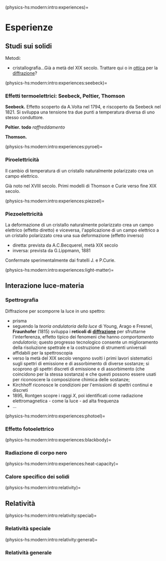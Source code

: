 (physics-hs:modern:intro:experiences)=
# Esperienze

## Studi sui solidi

Metodi:
- cristallografia...Già a metà del XIX secolo. Trattare qui o in [ottica](physics-hs:waves:optics) per la [diffrazione](physics-hs:waves:effects:diffraction)?

(physics-hs:modern:intro:experiences:seebeck)=
### Effetti termoelettrici: Seebeck, Peltier, Thomson
**Seebeck.** Effetto scoperto da A.Volta nel 1794, e riscoperto da Seebeck nel 1821.
Si sviluppa una tensione tra due punti a temperatura diversa di uno stesso conduttore.

**Peltier.** **todo** *raffreddamento*

**Thomson.**

(physics-hs:modern:intro:experiences:pyroel)=
### Piroelettricità
Il cambio di temperatura di un cristallo naturalmente polarizzato crea un campo elettrico.

Già noto nel XVIII secolo. Primi modelli di Thomson e Curie verso fine XIX secolo.

(physics-hs:modern:intro:experiences:piezoel)=
### Piezoelettricità
La deformazione di un cristallo naturalmente polarizzato crea un campo elettrico (effetto diretto) e viceversa, l'applicazione di un campo elettrico a un cristallo polarizzato crea una sua deformazione (effetto inverso)

- diretta: prevista da A.C.Becquerel, metà XIX secolo
- inversa: prevista da G.Lippmann, 1881

Confermate sperimentalmente dai fratelli J. e P.Curie.

(physics-hs:modern:intro:experiences:light-matter)=
## Interazione luce-materia

### Spettrografia
Diffrazione per scomporre la luce in uno spettro:
- prisma
- seguendo la *teoria ondulatoria della luce* di Young, Arago e Fresnel, **Fraunhofer** (1815) sviluppa i **reticoli di** [**diffrazione**](physics-hs:waves:effects:diffraction) per sfruttarne l'interferenza, effetto tipico dei fenomeni che hanno *comportamento ondulatorio*; questo progresso tecnologico consente un miglioramento della risoluzione spettrale e la costruzione di strumenti universali affidabili per la spettroscopia
- verso la metà del XIX secolo vengono svolti i primi lavori sistematici sugli spettri di emissione e di assorbimento di diverse sostanze; si scoprono gli spettri discreti di emissione e di assorbimento (che coincidono per la stessa sostanza) e che questi possono essere usati per riconoscere la composizione chimica delle sostanze;
- Kirchhoff riconosce le condizioni per l'emissioni di spettri continui e discreti
- 1895, Rontgen scopre i raggi $X$, poi identificati come radiazione elettromagnetica - come la luce - ad alta frequenza
- ...

(physics-hs:modern:intro:experiences:photoel)=
### Effetto fotoelettrico

(physics-hs:modern:intro:experiences:blackbody)=
### Radiazione di corpo nero

(physics-hs:modern:intro:experiences:heat-capacity)=
### Calore specifico dei solidi

(physics-hs:modern:intro:relativity)=
## Relatività

(physics-hs:modern:intro:relativity:special)=
### Relatività speciale

(physics-hs:modern:intro:relativity:general)=
### Relatività generale


